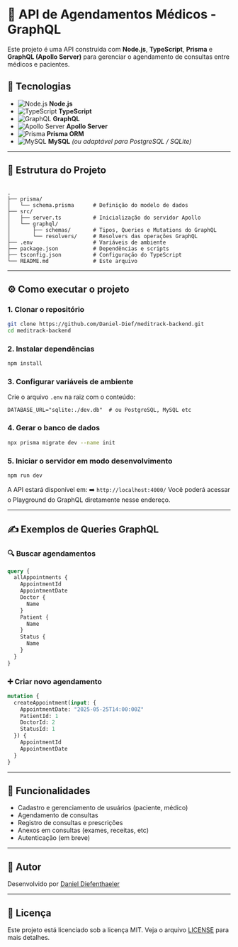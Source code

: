 # 🏥 API de Agendamentos Médicos - GraphQL

Este projeto é uma API construída com **Node.js**, **TypeScript**, **Prisma** e **GraphQL (Apollo Server)** para gerenciar o agendamento de consultas entre médicos e pacientes.

## 🚀 Tecnologias

- ![Node.js](https://img.shields.io/badge/-Node.js-339933?logo=node.js&logoColor=white&style=flat-square) **Node.js**
- ![TypeScript](https://img.shields.io/badge/-TypeScript-3178C6?logo=typescript&logoColor=white&style=flat-square) **TypeScript**
- ![GraphQL](https://img.shields.io/badge/-GraphQL-E10098?logo=graphql&logoColor=white&style=flat-square) **GraphQL**
- ![Apollo Server](https://img.shields.io/badge/-Apollo%20Server-311C87?logo=apollo-graphql&logoColor=white&style=flat-square) **Apollo Server**
- ![Prisma](https://img.shields.io/badge/-Prisma-2D3748?logo=prisma&logoColor=white&style=flat-square) **Prisma ORM**
- ![MySQL](https://img.shields.io/badge/-MySQL-4479A1?logo=mysql&logoColor=white&style=flat-square) **MySQL** *(ou adaptável para PostgreSQL / SQLite)*



---

## 📁 Estrutura do Projeto

```

.
├── prisma/
│   └── schema.prisma      # Definição do modelo de dados
├── src/
│   ├── server.ts          # Inicialização do servidor Apollo
│   └── graphql/
│       ├── schemas/       # Tipos, Queries e Mutations do GraphQL
│       └── resolvers/     # Resolvers das operações GraphQL
├── .env                   # Variáveis de ambiente
├── package.json           # Dependências e scripts
├── tsconfig.json          # Configuração do TypeScript
└── README.md              # Este arquivo

````

---

## ⚙️ Como executar o projeto

### 1. Clonar o repositório

```bash
git clone https://github.com/Daniel-Dief/meditrack-backend.git
cd meditrack-backend
````

### 2. Instalar dependências

```bash
npm install
```

### 3. Configurar variáveis de ambiente

Crie o arquivo `.env` na raiz com o conteúdo:

```env
DATABASE_URL="sqlite:./dev.db"  # ou PostgreSQL, MySQL etc
```

### 4. Gerar o banco de dados

```bash
npx prisma migrate dev --name init
```

### 5. Iniciar o servidor em modo desenvolvimento

```bash
npm run dev
```

A API estará disponível em:
➡️ `http://localhost:4000/`
Você poderá acessar o Playground do GraphQL diretamente nesse endereço.

---

## ✍️ Exemplos de Queries GraphQL

### 🔍 Buscar agendamentos

```graphql
query {
  allAppointments {
    AppointmentId
    AppointmentDate
    Doctor {
      Name
    }
    Patient {
      Name
    }
    Status {
      Name
    }
  }
}
```

### ➕ Criar novo agendamento

```graphql
mutation {
  createAppointment(input: {
    AppointmentDate: "2025-05-25T14:00:00Z"
    PatientId: 1
    DoctorId: 2
    StatusId: 1
  }) {
    AppointmentId
    AppointmentDate
  }
}
```

---

## 🧠 Funcionalidades

* Cadastro e gerenciamento de usuários (paciente, médico)
* Agendamento de consultas
* Registro de consultas e prescrições
* Anexos em consultas (exames, receitas, etc)
* Autenticação (em breve)

---

## 📌 Autor

Desenvolvido por [Daniel Diefenthaeler](https://github.com/Daniel-Dief)

---

## 📝 Licença

Este projeto está licenciado sob a licença MIT. Veja o arquivo [LICENSE](./LICENSE) para mais detalhes.
